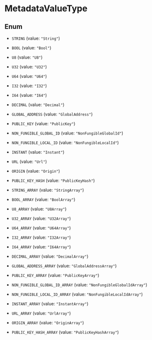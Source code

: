 

# MetadataValueType

## Enum


* `STRING` (value: `"String"`)

* `BOOL` (value: `"Bool"`)

* `U8` (value: `"U8"`)

* `U32` (value: `"U32"`)

* `U64` (value: `"U64"`)

* `I32` (value: `"I32"`)

* `I64` (value: `"I64"`)

* `DECIMAL` (value: `"Decimal"`)

* `GLOBAL_ADDRESS` (value: `"GlobalAddress"`)

* `PUBLIC_KEY` (value: `"PublicKey"`)

* `NON_FUNGIBLE_GLOBAL_ID` (value: `"NonFungibleGlobalId"`)

* `NON_FUNGIBLE_LOCAL_ID` (value: `"NonFungibleLocalId"`)

* `INSTANT` (value: `"Instant"`)

* `URL` (value: `"Url"`)

* `ORIGIN` (value: `"Origin"`)

* `PUBLIC_KEY_HASH` (value: `"PublicKeyHash"`)

* `STRING_ARRAY` (value: `"StringArray"`)

* `BOOL_ARRAY` (value: `"BoolArray"`)

* `U8_ARRAY` (value: `"U8Array"`)

* `U32_ARRAY` (value: `"U32Array"`)

* `U64_ARRAY` (value: `"U64Array"`)

* `I32_ARRAY` (value: `"I32Array"`)

* `I64_ARRAY` (value: `"I64Array"`)

* `DECIMAL_ARRAY` (value: `"DecimalArray"`)

* `GLOBAL_ADDRESS_ARRAY` (value: `"GlobalAddressArray"`)

* `PUBLIC_KEY_ARRAY` (value: `"PublicKeyArray"`)

* `NON_FUNGIBLE_GLOBAL_ID_ARRAY` (value: `"NonFungibleGlobalIdArray"`)

* `NON_FUNGIBLE_LOCAL_ID_ARRAY` (value: `"NonFungibleLocalIdArray"`)

* `INSTANT_ARRAY` (value: `"InstantArray"`)

* `URL_ARRAY` (value: `"UrlArray"`)

* `ORIGIN_ARRAY` (value: `"OriginArray"`)

* `PUBLIC_KEY_HASH_ARRAY` (value: `"PublicKeyHashArray"`)



